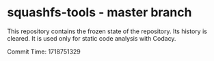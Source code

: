 # squashfs-tools - master branch

This repository contains the frozen state of the repository.
Its history is cleared. It is used only for static code
analysis with Codacy.

Commit Time: 1718751329